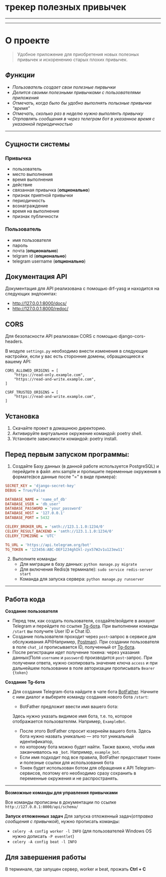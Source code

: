 # __трекер полезных привычек__
___
___
# О проекте 
> Удобное приложение для   приобретения новых полезных привычек и искоренению старых плохих привычек.
## ___Функции___
- _Пользователь создает свои полезные пирвычки_
- _Делится своими полезными привычками с пользователями приложения_
- _Отмечать, когда было бы удобно выполнять полызные привычки "время"_
- _Отмечать, сколько раз в неделю нужно выполянть привычку_
- _Отрпавлять сообщения в через телеграм бот в указанное время с указанной периодичностью_
___

## Сущности системы
  ### Привычка
  * пользователь
  * место выполнения
  * время выполнения
  * действие
  * связанная привычка (__опционально__)
  * признак приятной привычки
  * периодичность
  * вознаграждение
  * время на выполнение
  * признак публичности

### Пользователь
* имя пользователя
* пароль
* почта (__опционально__)
* telgram id (__опционально__)
* telegram username (__опционально__)

## Документация API
Документация для API реализована с помощью drf-yasg и находится на следующих эндпоинтах:
* http://127.0.0.1:8000/docs/
* http://127.0.0.1:8000/redoc/

## CORS
Для безопасности API реализован CORS с помощью django-cors-headers. 

В модуле ``settings.py`` необходимо внести изменения в следующие настройки, если у вас есть сторонние домены, обращающиеся к вашему API:

```
CORS_ALLOWED_ORIGINS = [
    "https://read-only.example.com",
    "https://read-and-write.example.com",
]

CSRF_TRUSTED_ORIGINS = [
    "https://read-and-write.example.com",
]
```

## Установка

1. Скачайте проект в домашнюю директорию.
2. Активируйте виртуальное окружение командой: poetry shell.
3. Установите зависимости командой: poetry install.

## Перед первым запуском программы:

1. Создайте Базу данных (в данной работе используется PostgreSQL) и перейдите в файл .env.sample и пропишите переменные
   окружения в формате(все данные после "=" в виде примера):

```ini
SECRET_KEY = 'django-secret-key'
DEBUG = True/False

DATABASE_NAME = 'name_of_db'
DATABASE_USER = 'db_user'
DATABASE_PASSWORD = 'your_password'
DATABASE_HOST = '127.0.0.1'
DATABASE_PORT = 5432

CELERY_BROKER_URL = 'smth://123.1.1.0:1234/0'
CELERY_RESULT_BACKEND = 'smth://123.1.1.0:1234/0'
CELERY_TIMEZONE = 'UTC'

TG_URL = 'https://api.telegram.org/bot'
TG_TOKEN = '123456:ABC-DEF1234ghIkl-zyx57W2v1u123ew11'
```

2. Выполните команды:
   - Для миграции в базу данных: `python manage.py migrate`
   - Для включения Redis(в терминале): `sudo service redis-server start`
   - Команда для запуска сервера: `python manage.py runserver`

***
## Работа кода

**Создание пользователя**
- Перед тем, как создать пользователя, создайте/войдите в аккаунт Telegram и перейдите по ссылке 
[Tg-бота](https://t.me/getmyid_bot). При выполнении команды `/start` вы получите User ID и Chat ID.
- Создание пользователя проходит через `post`-запрос в сервисе для обслуживания API(Например, [Postman](https://www.postman.com/)).
При создании пользователя в поле `chat_id` прописывается ID, полученный от [Tg-бота](https://t.me/getmyid_bot).
- После регистрации идет получение токена: через указания данных(Поля `username` и `password`) производится `post`-запрос.
При получении ответа, нужно скопировать значение ключа `access` и при дальнейшем пользовании в поле авторизации прописывать
`Bearer {token}` 


**Создание Tg-бота**
- Для создания Telegram-бота найдите в чате бота [BotFather](https://t.me/BotFather).
 Начните с ним диалог и выберите команду создания нового бота `/start`:


   - BotFather предложит ввести имя вашего бота:
   
   
   Здесь нужно указать видимое имя бота, т.е. то, которое отображается пользователям. Например, `ExampleBot`.
   
   - После этого BotFather спросит юзернейм вашего бота. Здесь бота нужно назвать уникально — это тот уникальный идентификатор, 
   - по которому бота можно будет найти. Также важно, чтобы имя заканчивалось на `_bot`. Например, `example_bot`.
   - Если имя подходит под все правила, BotFather предоставит токен и полезные ссылки для использования бота
   - Токен будет использован ботом для обращения к API Telegram-сервисов, поэтому его необходимо сразу сохранить в переменные окружения и не распространять.

***
**Возможные команды для управления привычками**

Все команды прописаны в документации по ссылке ` http://127.0.0.1:8000/api/schema/`

**Запуск отложенных задач**
  Для запуска отложенный задач(*отправка сообщения с привычкой*), нужно прописать команды:
* `celery -A config worker -l INFO` (для пользователей Windows OS нужно дописать `-P eventlet`)
* `celery -A config beat -l INFO`


## Для завершения работы

В терминале, где запущен сервер, worker и beat, прожать **Ctrl + C**
